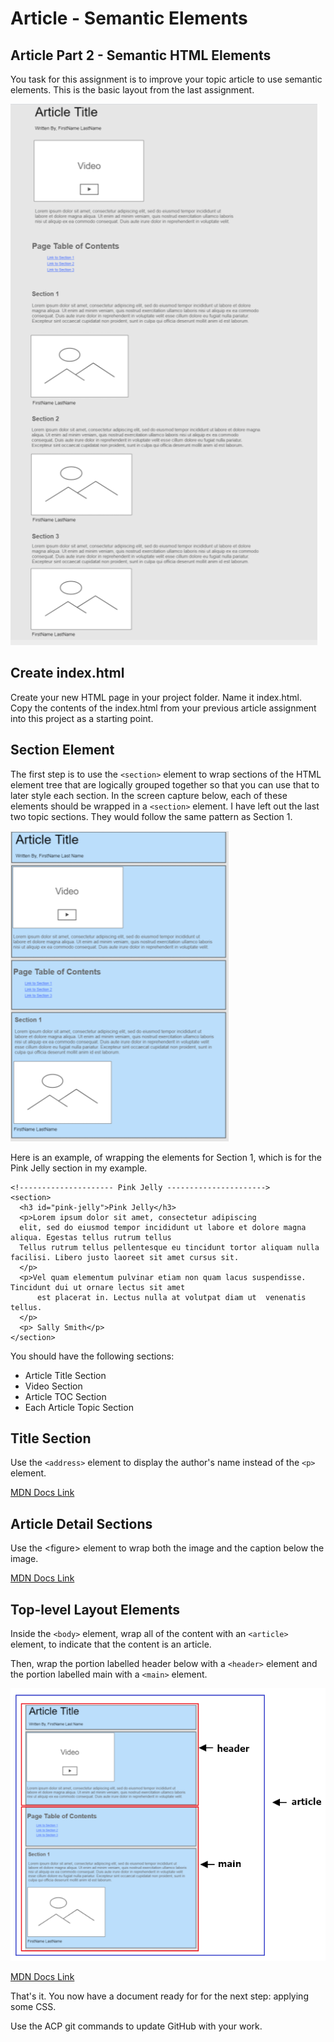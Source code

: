 # Article - Semantic Elements

## Article Part 2 - Semantic HTML Elements

You task for this assignment is to improve your topic article to use semantic elements. This is the basic layout from the last assignment.

![](../.gitbook/assets/image%20%2835%29.png)

## Create index.html

Create your new HTML page in your project folder. Name it index.html.  Copy the contents of the index.html from your previous article assignment into this project as a starting point.

## Section Element

The first step is to use the `<section>` element to wrap sections of the HTML element tree that are logically grouped together so that you can use that to later style each section. In the screen capture below, each of these elements should be wrapped in a `<section>` element. I have left out the last two topic sections. They would follow the same pattern as Section 1.

![](../.gitbook/assets/image%20%2833%29.png)

Here is an example, of wrapping the elements for Section 1, which is for the Pink Jelly section in my example.

```markup
<!--------------------- Pink Jelly ---------------------->
<section>
  <h3 id="pink-jelly">Pink Jelly</h3>
  <p>Lorem ipsum dolor sit amet, consectetur adipiscing
  elit, sed do eiusmod tempor incididunt ut labore et dolore magna aliqua. Egestas tellus rutrum tellus
  Tellus rutrum tellus pellentesque eu tincidunt tortor aliquam nulla facilisi. Libero justo laoreet sit amet cursus sit.
  </p>
  <p>Vel quam elementum pulvinar etiam non quam lacus suspendisse. Tincidunt dui ut ornare lectus sit amet
      est placerat in. Lectus nulla at volutpat diam ut  venenatis tellus.
  </p>
  <p> Sally Smith</p>
</section>
```

You should have the following sections:

* Article Title Section
* Video Section
* Article TOC Section
* Each Article Topic Section

## Title Section

Use the `<address>` element to display the author's name instead of the `<p>` element.

[MDN Docs Link](https://developer.mozilla.org/en-US/docs/Web/HTML/Element/address)

## Article Detail Sections

Use the &lt;figure&gt; element to wrap both the image and the caption below the image.

[MDN Docs Link](https://developer.mozilla.org/en-US/docs/Web/HTML/Element/figure)

## Top-level Layout Elements

Inside the `<body>` element, wrap all of the content with an `<article>` element, to indicate that the content is an article.

Then, wrap the portion labelled header below with a `<header>` element and the portion labelled main with a `<main>` element.

![](../.gitbook/assets/image%20%2836%29.png)

[MDN Docs Link](https://developer.mozilla.org/en-US/docs/Web/HTML/Element/main)

That's it. You now have a document ready for for the next step: applying some CSS. 

Use the ACP git commands to update GitHub with your work.

